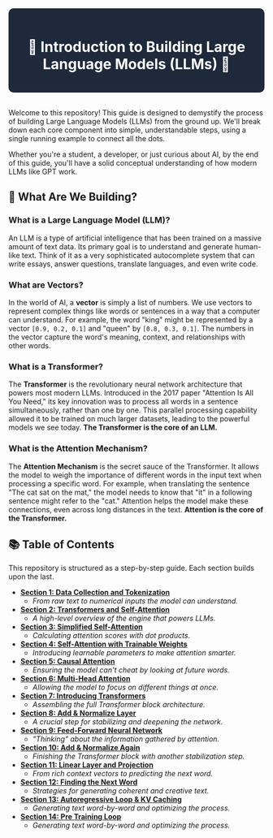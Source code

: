<div style="background-color:#1E293B; padding:20px; border-radius:10px; color:white;">
  <h1 align="center">🚀 Introduction to Building Large Language Models (LLMs) 🚀</h1>
</div>
<br>

Welcome to this repository! This guide is designed to demystify the process of building Large Language Models (LLMs) from the ground up. We'll break down each core component into simple, understandable steps, using a single running example to connect all the dots.

Whether you're a student, a developer, or just curious about AI, by the end of this guide, you'll have a solid conceptual understanding of how modern LLMs like GPT work.

## 🤔 What Are We Building?

### What is a Large Language Model (LLM)?
An LLM is a type of artificial intelligence that has been trained on a massive amount of text data. Its primary goal is to understand and generate human-like text. Think of it as a very sophisticated autocomplete system that can write essays, answer questions, translate languages, and even write code.

### What are Vectors?
In the world of AI, a **vector** is simply a list of numbers. We use vectors to represent complex things like words or sentences in a way that a computer can understand. For example, the word "king" might be represented by a vector `[0.9, 0.2, 0.1]` and "queen" by `[0.8, 0.3, 0.1]`. The numbers in the vector capture the word's meaning, context, and relationships with other words.

### What is a Transformer?
The **Transformer** is the revolutionary neural network architecture that powers most modern LLMs. Introduced in the 2017 paper "Attention Is All You Need," its key innovation was to process all words in a sentence simultaneously, rather than one by one. This parallel processing capability allowed it to be trained on much larger datasets, leading to the powerful models we see today. **The Transformer is the core of an LLM.**

### What is the Attention Mechanism?
The **Attention Mechanism** is the secret sauce of the Transformer. It allows the model to weigh the importance of different words in the input text when processing a specific word. For example, when translating the sentence "The cat sat on the mat," the model needs to know that "it" in a following sentence might refer to the "cat." Attention helps the model make these connections, even across long distances in the text. **Attention is the core of the Transformer.**

## 📚 Table of Contents

This repository is structured as a step-by-step guide. Each section builds upon the last.

* **[Section 1: Data Collection and Tokenization](./01_Data_and_Tokenization/README.md)**
    * *From raw text to numerical inputs the model can understand.*
* **[Section 2: Transformers and Self-Attention](./02_Transformers_and_Self_Attention/README.md)**
    * *A high-level overview of the engine that powers LLMs.*
* **[Section 3: Simplified Self-Attention](./03_Simplified_Self_Attention/README.md)**
    * *Calculating attention scores with dot products.*
* **[Section 4: Self-Attention with Trainable Weights](./04_Self_Attention_With_Weights/README.md)**
    * *Introducing learnable parameters to make attention smarter.*
* **[Section 5: Causal Attention](./05_Causal_Attention/README.md)**
    * *Ensuring the model can't cheat by looking at future words.*
* **[Section 6: Multi-Head Attention](./06_Multi_Head_Attention/README.md)**
    * *Allowing the model to focus on different things at once.*
* **[Section 7: Introducing Transformers](./07_Introducing_Transformers/README.md)**
    * *Assembling the full Transformer block architecture.*
* **[Section 8: Add & Normalize Layer](./08_Add_and_Normalize/README.md)**
    * *A crucial step for stabilizing and deepening the network.*
* **[Section 9: Feed-Forward Neural Network](./09_Feed_Forward_Network/README.md)**
    * *"Thinking" about the information gathered by attention.*
* **[Section 10: Add & Normalize Again](./10_Add_and_Normalize_Again/README.md)**
    * *Finishing the Transformer block with another stabilization step.*
* **[Section 11: Linear Layer and Projection](./11_Linear_Layer_and_Projection/README.md)**
    * *From rich context vectors to predicting the next word.*
* **[Section 12: Finding the Next Word](./12_Finding_the_Next_Word/README.md)**
    * *Strategies for generating coherent and creative text.*
* **[Section 13: Autoregressive Loop & KV Caching](./13_Autoregressive_Loop_and_KV_Cache/README.md)**
    * *Generating text word-by-word and optimizing the process.*
* **[Section 14: Pre Training Loop](./14_Pre_Training_Loop/README.md)**
    * *Generating text word-by-word and optimizing the process.*